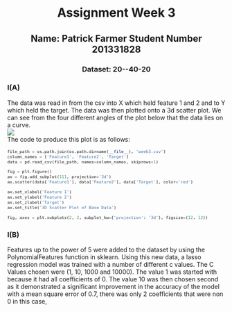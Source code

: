 <div align="center">

# Assignment Week 3
## Name: Patrick Farmer Student Number 201331828

### Dataset: 20--40-20 

</div>


### I(A)
The data was read in from the csv into X which held feature 1 and 2 and to Y which held the target. The data was then plotted onto a 3d scatter plot. We can see from the four different angles of the plot below that the data lies on a curve.\
![](i(a).png)\
The code to produce this plot is as follows:

<div style="font-size: 0.8em;">

```python
file_path = os.path.join(os.path.dirname(__file__), 'week3.csv')
column_names = ['Feature1', 'Feature2', 'Target']
data = pd.read_csv(file_path, names=column_names, skiprows=1)

fig = plt.figure()
ax = fig.add_subplot(111, projection='3d')
ax.scatter(data['Feature1'], data['Feature2'], data['Target'], color='red')

ax.set_xlabel('Feature 1')
ax.set_ylabel('Feature 2')
ax.set_zlabel('Target')
ax.set_title('3D Scatter Plot of Base Data')

fig, axes = plt.subplots(2, 2, subplot_kw={'projection': '3d'}, figsize=(12, 12)) 
```
</div>

### I(B)
Features up to the power of 5 were added to the dataset by using the PolynomialFeatures function in sklearn. Using this new data, a lasso regression model was trained with a number of different c values. The C Values chosen were (1, 10, 1000 and 10000). The value 1 was started with because it had all coefficients of 0. The value 10 was then chosen second as it demonstrated a significant improvement in the accuracy of the model with a mean square error of 0.7, there was only 2 coefficients that were non 0 in this case, 

